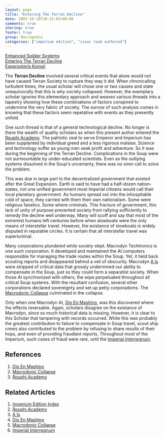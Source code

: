 ```yaml
---
layout: page
title: "Entering The Terran Decline"
date: 2005-10-18T20:32:03+00:00
comments: true
sharing: true
footer: true
group: Macropedia
categories: ["imperium edition", "isaac taub authored"]
---
```


<div class='row'>
	<div class='col-md-4'><a href='/macropedia/enhanced-soldier-systems'>Enhanced Soldier Systems</a></div>
	<div class='col-md-4'><a href='/macropedia/entering-first-decline'>Entering The Terran Decline</a></div>
	<div class='col-md-4'><a href='/macropedia/esperopteris-koinsii'>Esperopteris Koinsii</a></div>
</div>




The **Terran Decline** involved several critical events that alone would not have caused Terran Society to rupture they way it did. 
When chronicalling turbulent times, the usual scholar will chose one or two causes and state unequivocally that *this* is why society collapsed. However, the exemplary scholar ignores this elementary approach and weaves various threads into a tapestry showing how these combinations of factors conspired to undermine the very fabric of society. The sorrow of such analysis comes in knowing that these factors seem repetative with events as they presently unfold.

One such thread is that of a general technological decline. No longer is there the wealth of quality scholars as when this present author entered the [Rouphi Academy](/macropedia/rouphi-academy). The patriotic zeal to serve Emperor and Imperium has been supplanted by individual greed and a less rigorous malaise. Science and technology suffer as young men seek profit and adventure. So it was during the beginning of the Terran Decline. Complications in the Soup were not surmountable by under-educated scientists. Even as the outlying systems dissolved in the Soup's uncertanty, there was no siren call to solve the problem.

This was due in large part to the decentralized government that existed after the Great Expansion. Earth is said to have had a half-dozen nation-states, not one unified government most Imperial citizens would call their local planetary government. As humans spread out into the inhospitable cold of space, they carried with them their own nationalism. Some were religious fanatics. Some where criminals. This fracture of government, this lack of unity of purpose prevented society from rallying sufficiently to remedy the decline well underway. Many will scoff and say that most of the extremist humans left centuries before when slowboats were the only means of interstellar travel. However, the existance of slowboats is widely disputed in reputable circles. It is certain that all interstellar travel was superluminal.

Many corporations plundered while society slept. Macrodyn Techtronics is one such corporation. It developed and maintained the AI computers responsible for managing the trade routes within the Soup. Yet, it held back scouting reports and disappeared behind a veil of obscurity. Macrodyn [A Is](/macropedia/a-is) were stripped of critical data that grossly undermined our ability to compensate in the Soup, just so they could form a separatist society. When those AI synchronized with others, the wipe perpetuated throughout all critical Soup systems. With the resultant confusion, several other corporations declared sovereignty and set up petty corporadoms. The [Macrodonic Collapse](/macropedia/macrodonic-collapse) culminated in the collapse.

Only when one Macrodyn AI, [Dio En Mashino](/macropedia/dio-en-mashino), was this discovered where the effects reversable. Again, scholars disagree on the existance of Macrodyn, since so much historical data is missing. However, it is clear to this Scholar that tampering with records occurred. While this was probably the greatest contribution to failure to compensate in Soup travel, scout ship crews also contributed to the problem by refusing to share results of their hops, and even of providing fraudlant reports. Throughout most of the Imperium, such cases of fraud were rare, until the [Imperial Interregnum](/macropedia/imperial-interregnum).

## References

1. [Dio En Mashino](/macropedia/dio-en-mashino)
1. [Macrodonic Collapse](/macropedia/macrodonic-collapse)
1. [Rouphi Academy](/macropedia/rouphi-academy)

## Related Articles

1. [Imperium Edition Index](/macropedia/imperium-edition-index)
2. [Rouphi Academy](/macropedia/rouphi-academy)
3. [A Is](/macropedia/a-is)
4. [Dio En Mashino](/macropedia/dio-en-mashino)
5. [Macrodonic Collapse](/macropedia/macrodonic-collapse)
6. [Imperial Interregnum](/macropedia/imperial-interregnum)



 
